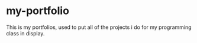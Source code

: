 # my-portfolio
This is my portfolios, used to put all of the projects i do for my programming class in display.
